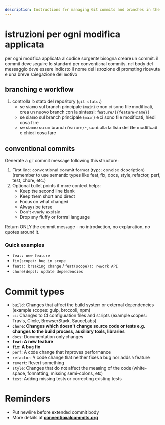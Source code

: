 ```yaml
---
description: Instructions for managing Git commits and branches in the project.
---
```


# istruzioni per ogni modifica applicata

per ogni modifica applicata al codice sorgente bisogna creare un commit.
il commit deve seguire lo standard per conventional commits. nel body del messaggio deve essere indicato il nome del istrozione di prompting ricevuta e una breve spiegazione del motivo
## branching e workflow

1. controlla lo stato del repository (`git status`)
   - se siamo sul branch principale (`main`) e non ci sono file modificati, crea un nuovo branch con la sintassi: `feature/{{feature-name}}`
   - se siamo sul branch principale (`main`) e ci sono file modificati, hiedi cosa fare  
   - se siamo su un branch `feature/*`, controlla la lista dei file modificati e chiedi cosa fare  


## conventional commits

Generate a git commit message following this structure:
1. First line: conventional commit format (type: concise description) (remember to use semantic types like feat, fix, docs, style, refactor, perf, test, chore, etc.)
2. Optional bullet points if more context helps:
   - Keep the second line blank
   - Keep them short and direct
   - Focus on what changed
   - Always be terse
   - Don't overly explain
   - Drop any fluffy or formal language

Return ONLY the commit message - no introduction, no explanation, no quotes around it.

### Quick examples
* `feat: new feature`
* `fix(scope): bug in scope`
* `feat!: breaking change` / `feat(scope)!: rework API`
* `chore(deps): update dependencies`

# Commit types
* `build`: Changes that affect the build system or external dependencies (example scopes: gulp, broccoli, npm)
* `ci`: Changes to CI configuration files and scripts (example scopes: Travis, Circle, BrowserStack, SauceLabs)
* **`chore`: Changes which doesn't change source code or tests e.g. changes to the build process, auxiliary tools, libraries**
* `docs`: Documentation only changes
* **`feat`: A new feature**
* **`fix`: A bug fix**
* `perf`: A code change that improves performance
* `refactor`:  A code change that neither fixes a bug nor adds a feature
* `revert`: Revert something
* `style`: Changes that do not affect the meaning of the code (white-space, formatting, missing semi-colons, etc)
* `test`: Adding missing tests or correcting existing tests

# Reminders
* Put newline before extended commit body
* More details at **[conventionalcommits.org](https://www.conventionalcommits.org/)**